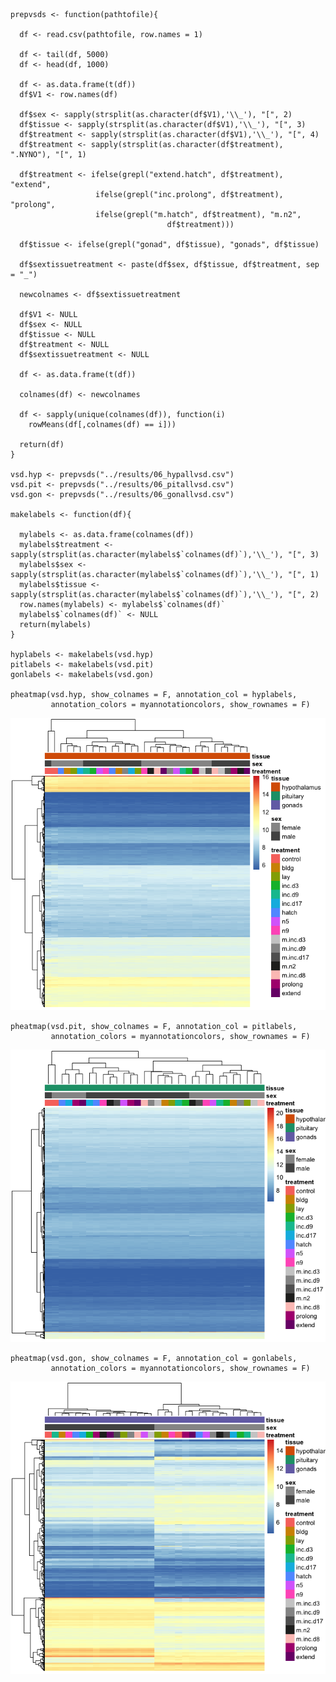     prepvsds <- function(pathtofile){
      
      df <- read.csv(pathtofile, row.names = 1)
      
      df <- tail(df, 5000)
      df <- head(df, 1000)
      
      df <- as.data.frame(t(df))
      df$V1 <- row.names(df)

      df$sex <- sapply(strsplit(as.character(df$V1),'\\_'), "[", 2)
      df$tissue <- sapply(strsplit(as.character(df$V1),'\\_'), "[", 3)
      df$treatment <- sapply(strsplit(as.character(df$V1),'\\_'), "[", 4)
      df$treatment <- sapply(strsplit(as.character(df$treatment), ".NYNO"), "[", 1)
      
      df$treatment <- ifelse(grepl("extend.hatch", df$treatment), "extend",
                       ifelse(grepl("inc.prolong", df$treatment), "prolong",
                       ifelse(grepl("m.hatch", df$treatment), "m.n2",
                                       df$treatment)))
      
      df$tissue <- ifelse(grepl("gonad", df$tissue), "gonads", df$tissue)
      
      df$sextissuetreatment <- paste(df$sex, df$tissue, df$treatment, sep = "_")
      
      newcolnames <- df$sextissuetreatment
      
      df$V1 <- NULL
      df$sex <- NULL
      df$tissue <- NULL
      df$treatment <- NULL 
      df$sextissuetreatment <- NULL
      
      df <- as.data.frame(t(df))
      
      colnames(df) <- newcolnames
      
      df <- sapply(unique(colnames(df)), function(i)
        rowMeans(df[,colnames(df) == i]))
      
      return(df)
    }

    vsd.hyp <- prepvsds("../results/06_hypallvsd.csv")
    vsd.pit <- prepvsds("../results/06_pitallvsd.csv")
    vsd.gon <- prepvsds("../results/06_gonallvsd.csv")

    makelabels <- function(df){
      
      mylabels <- as.data.frame(colnames(df))
      mylabels$treatment <- sapply(strsplit(as.character(mylabels$`colnames(df)`),'\\_'), "[", 3)
      mylabels$sex <- sapply(strsplit(as.character(mylabels$`colnames(df)`),'\\_'), "[", 1)
      mylabels$tissue <- sapply(strsplit(as.character(mylabels$`colnames(df)`),'\\_'), "[", 2)
      row.names(mylabels) <- mylabels$`colnames(df)`
      mylabels$`colnames(df)` <- NULL
      return(mylabels)
    }

    hyplabels <- makelabels(vsd.hyp)
    pitlabels <- makelabels(vsd.pit)
    gonlabels <- makelabels(vsd.gon)

    pheatmap(vsd.hyp, show_colnames = F, annotation_col = hyplabels, 
             annotation_colors = myannotationcolors, show_rownames = F)

![](../figures/pheatmap/pheatmap-1.png)

    pheatmap(vsd.pit, show_colnames = F, annotation_col = pitlabels, 
             annotation_colors = myannotationcolors, show_rownames = F)

![](../figures/pheatmap/pheatmap-2.png)

    pheatmap(vsd.gon, show_colnames = F, annotation_col = gonlabels, 
             annotation_colors = myannotationcolors, show_rownames = F)

![](../figures/pheatmap/pheatmap-3.png)

